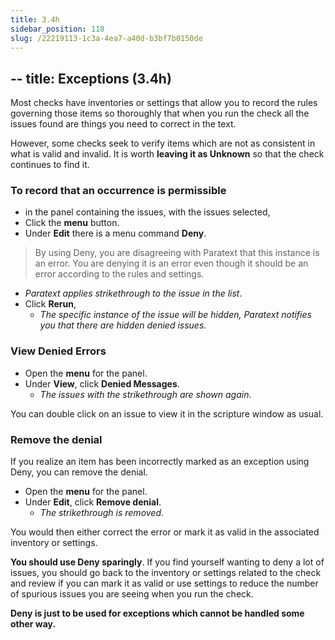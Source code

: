 ```yaml
---
title: 3.4h
sidebar_position: 118
slug: /22219113-1c3a-4ea7-a40d-b3bf7b0150de
---
```




## -- title: Exceptions (3.4h)


Most checks have inventories or settings that allow you to record the rules governing those items so thoroughly that when you run the check all the issues found are things you need to correct in the text.


However, some checks seek to verify items which are not as consistent in what is valid and invalid. It is worth **leaving it as Unknown** so that the check continues to find it.


### To record that an occurrence is permissible

- in the panel containing the issues, with the issues selected,
- Click the **menu** button.
- Under **Edit** there is a menu command **Deny**.

> By using Deny, you are disagreeing with Paratext that this instance is an error. You are denying it is an error even though it should be an error according to the rules and settings.

- _Paratext applies strikethrough to the issue in the list_.
- Click **Rerun**,
	- _The specific instance of the issue will be hidden, Paratext notifies you that there are hidden denied issues_.

### View Denied Errors

- Open the **menu** for the panel.
- Under **View**, click **Denied Messages**.
	- _The issues with the strikethrough are shown again_.

You can double click on an issue to view it in the scripture window as usual.


### Remove the denial


If you realize an item has been incorrectly marked as an exception using Deny, you can remove the denial.

- Open the **menu** for the panel.
- Under **Edit**, click **Remove denial**.
	- _The strikethrough is removed_.

You would then either correct the error or mark it as valid in the associated inventory or settings.


**You should use Deny sparingly**. If you find yourself wanting to deny a lot of issues, you should go back to the inventory or settings related to the check and review if you can mark it as valid or use settings to reduce the number of spurious issues you are seeing when you run the check.


**Deny is just to be used for exceptions which cannot be handled some other way.**

